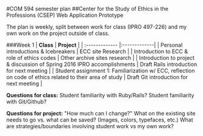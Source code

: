 #COM 594 semester plan
##Center for the Study of Ethics in the Professions (CSEP) Web Application Prototype

The plan is weekly, split between work for class (IPRO 497-226) and my own work on the project outside of class.

###Week 1
| **Class**        | **Project** |
| :------------- |:-------------|
| Personal introductions & Icebreakers | ECC site Research |
| Introduction to ECC & role of ethics codes | Other archive sites research  |
| Introduction to project & discussion of Spring 2016 IPRO accomplishments | Draft Rails introduction for next meeting |
| Student assignment 1: Familiarization w/ ECC, reflection on code of ethics related to their area of study | Draft Git introduction for next meeting |

**Questions for class:**
Student familiarity with Ruby/Rails?
Student familiarity with Git/Github?

**Questions for project:**
"How much can I change?"
What on the existing site needs to go vs. what can be saved? (Images, colors, typefaces, etc.)
What are strategies/boundaries involving student work vs my own work?
